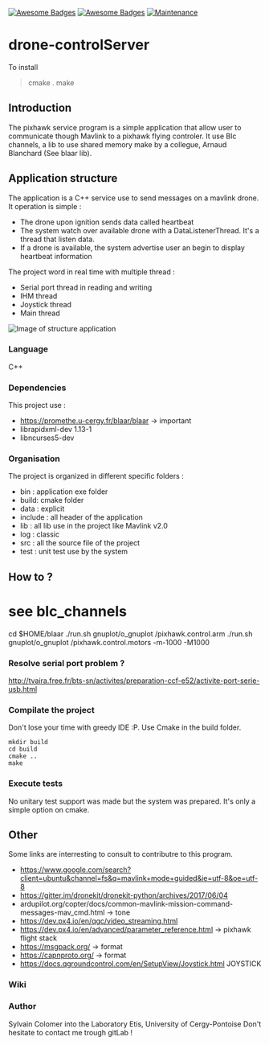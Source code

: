 [![Awesome Badges](https://img.shields.io/badge/Laboratory-Etis-purple.svg)](https://www-etis.ensea.fr)
[![Awesome Badges](https://img.shields.io/badge/Team-Neurocyber-red.svg)](https://www-etis.ensea.fr)
[![Maintenance](https://img.shields.io/badge/Maintained%3F-yes-green.svg)](sylvain.colomer.pro@gmail.com)

# drone-controlServer  #

To install
> cmake .
> make

## Introduction ##

The pixhawk service program is a simple application that allow user to communicate though Mavlink to a pixhawk flying controler. It use Blc channels, a lib to use shared memory make by a collegue, Arnaud Blanchard (See blaar lib).


## Application structure ##

The application is a C++ service use to send messages on a mavlink drone. It operation is simple : 
* The drone upon ignition sends data called heartbeat
* The system watch over available drone with a DataListenerThread. It's a thread that listen data.
* If a drone is available, the system advertise user an begin to display heartbeat information

The project word in real time with multiple thread : 
* Serial port thread in reading and writing 
* IHM thread
* Joystick thread
* Main thread

![Image of structure application](./doc/images/program.svg)


### Language ###

C++

### Dependencies ###

This project use :
* https://promethe.u-cergy.fr/blaar/blaar -> important
* librapidxml-dev 1.13-1
* libncurses5-dev


### Organisation ###
The project is organized in different specific folders : 
* bin : application exe folder
* build: cmake folder 
* data : explicit
* include : all header of the application
* lib : all lib use in the project like Mavlink v2.0
* log : classic
* src : all the source file of the project
* test : unit test use by the system

## How to ? ##

#  see blc_channels

cd $HOME/blaar
./run.sh gnuplot/o_gnuplot /pixhawk.control.arm
./run.sh gnuplot/o_gnuplot /pixhawk.control.motors -m-1000 -M1000

### Resolve serial port problem ?

http://tvaira.free.fr/bts-sn/activites/preparation-ccf-e52/activite-port-serie-usb.html

### Compilate the project ###


Don't lose your time with greedy IDE :P. Use Cmake in the build folder.
 
 ```
 mkdir build
 cd build
 cmake ..
 make

 ```
 
 ### Execute tests ###
 
No unitary test support was made but the system was prepared. It's only a simple option on cmake.

## Other ##
Some links are interresting to consult to contributre to this program.

* https://www.google.com/search?client=ubuntu&channel=fs&q=mavlink+mode+guided&ie=utf-8&oe=utf-8
* https://gitter.im/dronekit/dronekit-python/archives/2017/06/04
* ardupilot.org/copter/docs/common-mavlink-mission-command-messages-mav_cmd.html -> tone
* https://dev.px4.io/en/qgc/video_streaming.html 
* https://dev.px4.io/en/advanced/parameter_reference.html -> pixhawk flight stack
* https://msgpack.org/ -> format
* https://capnproto.org/ -> format
* https://docs.qgroundcontrol.com/en/SetupView/Joystick.html JOYSTICK

### Wiki ###


### Author ###
Sylvain Colomer into the Laboratory Etis, University of Cergy-Pontoise
Don't hesitate to contact me trough gitLab !

